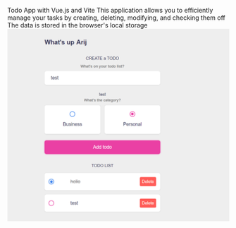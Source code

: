 Todo App with Vue.js and Vite
This application allows you to efficiently manage your tasks by creating, deleting, modifying, and checking them off
The data is stored in the browser's local storage
![img.png](img.png)

